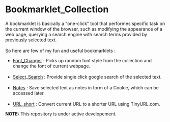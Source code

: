 # Bookmarklet_Collection

A bookmarklet is basically a "one-click" tool that performes specific task on the current window of the browser, such as modifying the 
appearance of a web page, querying a search engine with search terms provided by previously selected text.
<br></br>
So here are few of my fun and useful bookmarklets :

* [Font_Changer](https://github.com/Akash1684/Bookmarklet_Collection/blob/master/Font_Changer.htm) : Picks up random font style from the collection and change the font of current webpage.
<br></br>
* [Select_Search](https://github.com/Akash1684/Bookmarklet_Collection/blob/master/Select_Search.htm) : Provide single click google search of the selected text.
<br></br>
* [Notes](https://github.com/Akash1684/Bookmarklet_Collection/blob/master/Notes.htm) : Save selected text as notes in form of a Cookie, which can be accessed later.
<br></br>
* [URL_short](https://github.com/Akash1684/Bookmarklet_Collection/blob/master/URL_short.htm) : Convert current URL to a shorter URL using TinyURL.com.


**NOTE:** This repository is under active developement.
